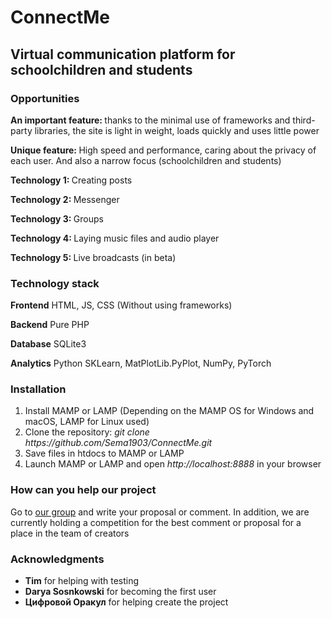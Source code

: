 <h1>ConnectMe</h1>
<h2>Virtual communication platform for schoolchildren and students</h2>
<h3>Opportunities</h3>
<p><strong>An important feature: </strong>thanks to the minimal use of frameworks and third-party libraries, the site is light in weight, loads quickly and uses little power</p>
<p><strong>Unique feature: </strong>High speed and performance, caring about the privacy of each user. And also a narrow focus (schoolchildren and students)</p>
<p><strong>Technology 1: </strong>Creating posts</p>
<p><strong>Technology 2: </strong>Messenger</p>
<p><strong>Technology 3: </strong>Groups</p>
<p><strong>Technology 4: </strong>Laying music files and audio player</p>
<p><strong>Technology 5: </strong>Live broadcasts (in beta)</p>
<h3>Technology stack</h3>
<p><strong>Frontend</strong> HTML, JS, CSS (Without using frameworks)</p>
<p><strong>Backend</strong> Pure PHP</p>
<p><strong>Database</strong> SQLite3</p>
<p><strong>Analytics</strong> Python SKLearn, MatPlotLib.PyPlot, NumPy, PyTorch</p>
<h3>Installation</h3>
<ol>
  <li>Install MAMP or LAMP (Depending on the MAMP OS for Windows and macOS, LAMP for Linux used)</li>
  <li>Clone the repository: <em>git clone https://github.com/Sema1903/ConnectMe.git</em></li>
  <li>Save files in htdocs to MAMP or LAMP</li>
  <li>Launch MAMP or LAMP and open <em>http://localhost:8888</em> in your browser</li>
</ol>
<h3>How can you help our project</h3>
<p>Go to <a href = "http://sema1903.ru/group.php?id=1">our group</a> and write your proposal or comment. In addition, we are currently holding a competition for the best comment or proposal for a place in the team of creators</p>
<h3>Acknowledgments</h3>
<ul>
  <li><strong>Tim</strong> for helping with testing</li>
  <li><strong>Darya Sosnkowski</strong> for becoming the first user</li>
  <li><strong>Цифровой Оракул</strong> for helping create the project</li>
</ul>
